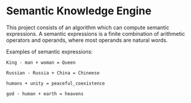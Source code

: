 # Semantic Knowledge Engine

This project consists of an algorithm which can compute semantic expressions. A semantic expressions is a finite combination of arithmetic operators and operands, where most operands are natural words.

Examples of semantic expressions:
```
King - man + woman = Queen

Russian - Russia + China = Chineese

humans + unity = peaceful_coexistence

god - human + earth = heavens
```
